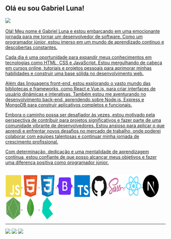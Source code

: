## Olá eu sou Gabriel Luna!

<div align="left">
  <a href="https://github.com/GabrielLuna1">
  <img height="180em" src="https://github-readme-stats.vercel.app/api/top-langs/?username=GabrielLuna1&layout=compact&langs_count=7&theme=dark"/>
</div>

Olá! Meu nome é Gabriel Luna e estou embarcando em uma emocionante jornada para me tornar um desenvolvedor de software. Como um programador júnior, estou imerso em um mundo de aprendizado contínuo e descobertas constantes.

Cada dia é uma oportunidade para expandir meus conhecimentos em tecnologias como HTML, CSS e JavaScript. Estou mergulhando de cabeça em cursos online, tutoriais e projetos pessoais para aprimorar minhas habilidades e construir uma base sólida no desenvolvimento web.

Além das linguagens front-end, estou explorando o vasto mundo das bibliotecas e frameworks, como React e Vue.js, para criar interfaces de usuário dinâmicas e interativas. Também estou me aventurando no desenvolvimento back-end, aprendendo sobre Node.js, Express e MongoDB para construir aplicativos completos e funcionais.

Embora o caminho possa ser desafiador às vezes, estou motivado pela perspectiva de contribuir para projetos significativos e fazer parte de uma comunidade vibrante de desenvolvedores. Estou ansioso para aplicar o que aprendi e enfrentar novos desafios no mercado de trabalho, onde poderei colaborar com equipes talentosas e continuar minha jornada de crescimento profissional.

Com determinação, dedicação e uma mentalidade de aprendizagem contínua, estou confiante de que posso alcançar meus objetivos e fazer uma diferença positiva como programador júnior.


<div style="display: inline_block"><br>
  <img align="center" alt="GL-Js" height="70" width="50" src="https://raw.githubusercontent.com/devicons/devicon/master/icons/javascript/javascript-plain.svg">
  <img align="center" alt="GL-HTML" height="70" width="50" src="https://raw.githubusercontent.com/devicons/devicon/master/icons/html5/html5-original.svg">
  <img align="center" alt="GL-CSS" height="70" width="50" src="https://raw.githubusercontent.com/devicons/devicon/master/icons/css3/css3-original.svg">
  <img align="center" alt="Bootstrap" height="70" width="50" src="https://raw.githubusercontent.com/devicons/devicon/master/icons/bootstrap/bootstrap-plain.svg">
  <img align="center" alt="TypeScript" height="70" width="50" src="https://raw.githubusercontent.com/devicons/devicon/master/icons/typescript/typescript-plain.svg">
  <img align="center" alt="GitHub" height="70" width="50" src="https://raw.githubusercontent.com/devicons/devicon/master/icons/github/github-original.svg">
  <img align="center" alt="Sass" height="70" width="50" src="https://raw.githubusercontent.com/devicons/devicon/master/icons/sass/sass-original.svg">
  <img align="center" alt="React" height="70" width="50" src="https://raw.githubusercontent.com/devicons/devicon/master/icons/react/react-original.svg">
  <img align="center" alt="Next.js" height="70" width="50" src="https://raw.githubusercontent.com/devicons/devicon/master/icons/nextjs/nextjs-original.svg">
  <img align="center" alt="Node.js" height="70" width="50" src="https://raw.githubusercontent.com/devicons/devicon/master/icons/nodejs/nodejs-plain.svg">
  <img align="center" alt="MongoDB" height="70" width="50" src="https://raw.githubusercontent.com/devicons/devicon/master/icons/mongodb/mongodb-original.svg">
  <img align="center" alt="Bulma" height="70" width="50" src="https://raw.githubusercontent.com/devicons/devicon/master/icons/bulma/bulma-plain.svg">
</div>


 ---
  
 <div> 
   <a href="https://instagram.com/Biel.Luna" target="_blank"><img src="https://img.shields.io/badge/-Instagram-         %23E4405F?style=for-the-badge&logo=instagram&logoColor=white" target="_blank"></a>
  <a href = "mailto:gabriellunajob@gmail.com"><img src="https://img.shields.io/badge/-Gmail-%23333?style=for-the-badge&logo=gmail&logoColor=white" target="_blank"></a>
  <a href="https://www.linkedin.com/in/gabriel-luna-14b00821b/" target="_blank"><img      src="https://img.shields.io/badge/-LinkedIn-%230077B5?style=for-the-badge&logo=linkedin&logoColor=white" target="_blank"></a>
 </div>

  ##
<div> 
  <img src="https://media1.giphy.com/media/v1.Y2lkPTc5MGI3NjExYmxoMzluNnZkNzc0ZHYzYWxqdHhsbG8wZDMxajBhMG1kOWtyYXluYSZlcD12MV9pbnRlcm5hbF9naWZfYnlfaWQmY3Q9Zw/qgQUggAC3Pfv687qPC/giphy.gif" alt="">
</div>
 

  
